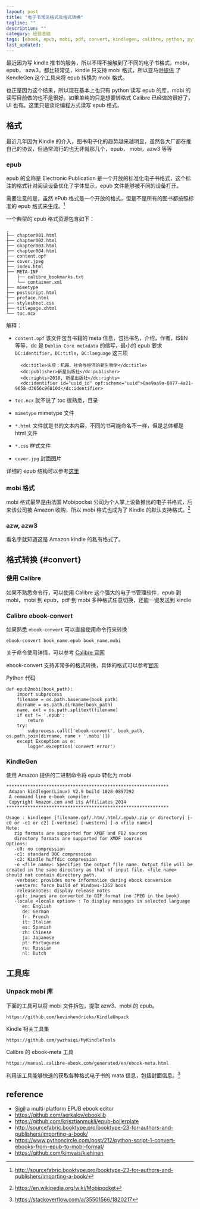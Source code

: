 ```yaml
---
layout: post
title: "电子书常见格式及格式转换"
tagline: ""
description: ""
category: 经验总结
tags: [ebook, epub, mobi, pdf, convert, kindlegen, calibre, python, python-lib, ]
last_updated:
---
```


最近因为写 kindle 推书的服务，所以不得不接触到了不同的电子书格式，mobi，epub， azw3，都比较常见，kindle 只支持 mobi 格式，所以亚马逊[提供](https://www.amazon.com/gp/feature.html?ie=UTF8&docId=1000765211) 了 KendleGen 这个工具来将 epub 转换为 mobi 格式。

也正是因为这个结果，所以现在基本上也只有 python 读写 epub 的库，mobi 的读写目前做的也不是很好。如果单纯的只是想要转格式 Calibre 已经做的很好了，UI 也有。这里只是谈论编程方式读写 epub 格式。


## 格式
最近几年因为 Kindle 的介入，图书电子化的趋势越来越明显，虽然各大厂都在推自己的协议，但通常流行的也无非就那几个，epub， mobi，azw3 等等

### epub
epub 的全称是 Electronic Publication 是一个开放的标准化电子书格式，这个标注的格式针对阅读设备优化了字体显示，epub 文件能够被不同的设备打开。

需要注意的是，虽然 ePub 格式是一个开放的格式，但是不是所有的图书都按照标准的 epub 格式来生成。[^epub]

[^epub]: http://sourcefabric.booktype.pro/booktype-23-for-authors-and-publishers/importing-a-book/

一个典型的 epub 格式资源包含如下：

    .
    ├── chapter001.html
    ├── chapter002.html
    ├── chapter003.html
    ├── chapter004.html
    ├── content.opf
    ├── cover.jpeg
    ├── index.html
    ├── META-INF
    │   ├── calibre_bookmarks.txt
    │   └── container.xml
    ├── mimetype
    ├── postscript.html
    ├── preface.html
    ├── stylesheet.css
    ├── titlepage.xhtml
    └── toc.ncx

解释：

- `content.opf` 该文件包含书籍的 meta 信息，包括书名，介绍，作者，ISBN 等等，dc 是 `Dublin Core metadata` 的缩写，最小的 epub 要求 `DC:identifier`，`DC:title`，`DC:language` 这三项

        <dc:title>失控：机器、社会与经济的新生物学</dc:title>
        <dc:publisher>新星出版社</dc:publisher>
        <dc:rights>2010, 新星出版社</dc:rights>
        <dc:identifier id="uuid_id" opf:scheme="uuid">6ae9aa9a-8077-4a21-9658-d3656c96810d</dc:identifier>

- `toc.ncx` 就不说了 toc 很熟悉，目录
- `mimetype` mimetype 文件
- `*.html` 文件就是书的文本内容，不同的书可能命名不一样，但是总体都是 html 文件
- `*.css` 样式文件
- `cover.jpg` 封面图片

详细的 epub 结构可以参考[这里](https://github.com/krisztianmukli/epub-boilerplate/wiki/EPUB-Structure)

### mobi 格式
mobi 格式最早是由法国 Mobipocket 公司为个人掌上设备推出的电子书格式，后来该公司被 Amazon 收购，所以 mobi 格式也成为了 Kindle 的默认支持格式。[^mobi]

[^mobi]: https://en.wikipedia.org/wiki/Mobipocket

### azw, azw3
看名字就知道这是 Amazon kindle 的私有格式了。

## 格式转换 {#convert}

### 使用 Calibre
如果不熟悉命令行，可以使用 Calibre 这个强大的电子书管理软件，epub 到 mobi，mobi 到 epub，pdf 到 mobi 多种格式任意切换，还能一键发送到 kindle

### Calibre ebook-convert
如果熟悉 `ebook-convert` 可以直接使用命令行来转换

    ebook-convert book_name.epub book_name.mobi

关于命令使用详情，可以参考 [Calibre 官网](https://manual.calibre-ebook.com/conversion.html)

ebook-convert 支持非常多的格式转换，具体的格式可以参考[官网](https://manual.calibre-ebook.com/generated/en/ebook-convert.html)

Python 代码

    def epub2mobi(book_path):
        import subprocess
        filename = os.path.basename(book_path)
        dirname = os.path.dirname(book_path)
        name, ext = os.path.splitext(filename)
        if ext != '.epub':
            return
        try:
            subprocess.call(['ebook-convert', book_path, os.path.join(dirname, name + '.mobi')])
        except Exception as e:
            logger.exception('convert error')


### KindleGen
使用 Amazon 提供的二进制命令将 epub 转化为 mobi

    *************************************************************
     Amazon kindlegen(Linux) V2.9 build 1028-0897292
     A command line e-book compiler
     Copyright Amazon.com and its Affiliates 2014
    *************************************************************

    Usage : kindlegen [filename.opf/.htm/.html/.epub/.zip or directory] [-c0 or -c1 or c2] [-verbose] [-western] [-o <file name>]
    Note:
       zip formats are supported for XMDF and FB2 sources
       directory formats are supported for XMDF sources
    Options:
       -c0: no compression
       -c1: standard DOC compression
       -c2: Kindle huffdic compression
       -o <file name>: Specifies the output file name. Output file will be created in the same directory as that of input file. <file name> should not contain directory path.
       -verbose: provides more information during ebook conversion
       -western: force build of Windows-1252 book
       -releasenotes: display release notes
       -gif: images are converted to GIF format (no JPEG in the book)
       -locale <locale option> : To display messages in selected language
          en: English
          de: German
          fr: French
          it: Italian
          es: Spanish
          zh: Chinese
          ja: Japanese
          pt: Portuguese
          ru: Russian
          nl: Dutch

## 工具库


### Unpack mobi 库
下面的工具可以将 mobi 文件拆包，提取 azw3、mobi 的 epub。

    https://github.com/kevinhendricks/KindleUnpack

Kindle 相关工具集

    https://github.com/ywzhaiqi/MyKindleTools

Calibre 的 ebook-meta 工具

    https://manual.calibre-ebook.com/generated/en/ebook-meta.html

利用该工具能够快速的获取各种格式电子书的 mata 信息，包括封面信息。[^s]

[^s]: <https://stackoverflow.com/a/35501566/1820217>


## reference

- [Sigil](https://sigil-ebook.com/) a multi-platform EPUB ebook editor
- <https://github.com/aerkalov/ebooklib>
- <https://github.com/krisztianmukli/epub-boilerplate>
- <http://sourcefabric.booktype.pro/booktype-23-for-authors-and-publishers/importing-a-book/>
- <https://www.pythoncircle.com/post/212/python-script-1-convert-ebooks-from-epub-to-mobi-format/>
- <https://github.com/kimvais/kiehinen>
